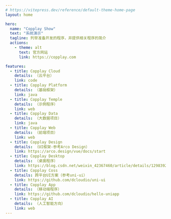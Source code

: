 ```yaml
---
# https://vitepress.dev/reference/default-theme-home-page
layout: home

hero:
  name: "Copplay Show"
  text: "系统演示"
  tagline: 列举准备开发的程序，并提供相关程序的简介
  actions:
    - theme: alt
      text: 官方网站
      link: https://copplay.com

features:
  - title: Copplay Cloud
    details: （云平台）
    link: code
  - title: Copplay Platform
    details: （基础框架）
    link: java
  - title: Copplay Temple
    details: （示例程序）
    link: web
  - title: Copplay Data
    details: （大数据项目）
    link: java
  - title: Copplay Web
    details: （前端项目）
    link: web
  - title: Copplay Design
    details: （UI框架-参考Arco Design）
    link: https://arco.design/vue/docs/start
  - title: Copplay Desktop
    details: （桌面程序）
    link: https://blog.csdn.net/weixin_42367460/article/details/129839235
  - title: Copplay Coss
    details: 跨平台UI方案（参考uni-ui）
    link: https://github.com/dcloudio/uni-ui
  - title: Copplay App
    details: （移动端程序）
    link: https://github.com/dcloudio/hello-uniapp
  - title: Copplay AI
    details: （人工智能方向）
    link: web
---
```


